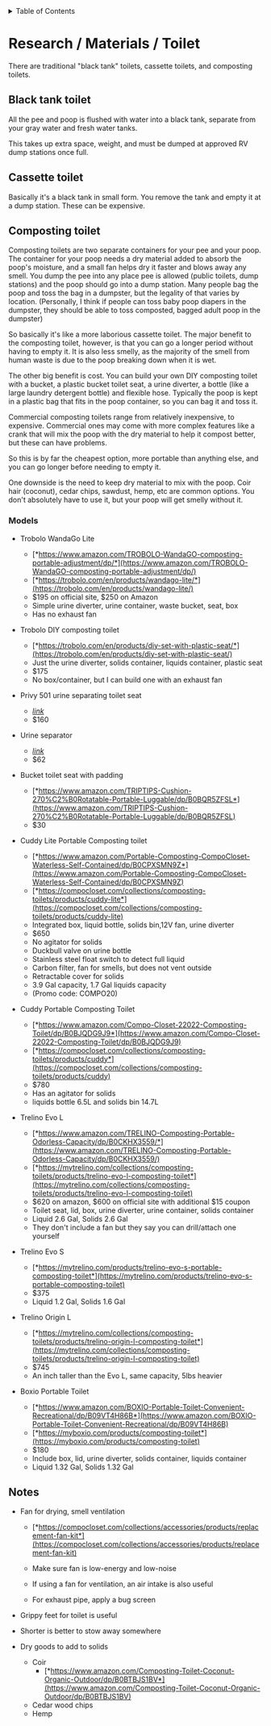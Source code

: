 <div markdown="1">
<!-- START doctoc generated TOC please keep comment here to allow auto update -->
<!-- DON'T EDIT THIS SECTION, INSTEAD RE-RUN doctoc TO UPDATE -->
<details>
<summary>Table of Contents</summary>

- [Research / Materials / Toilet](#research--materials--toilet)
  - [Black tank toilet](#black-tank-toilet)
  - [Cassette toilet](#cassette-toilet)
  - [Composting toilet](#composting-toilet)
    - [Models](#models)
  - [Notes](#notes)

</details>
<!-- END doctoc generated TOC please keep comment here to allow auto update -->
</div>

# Research / Materials / Toilet


There are traditional "black tank" toilets, cassette toilets, and composting toilets.

## Black tank toilet

All the pee and poop is flushed with water into a black tank, separate from your gray
water and fresh water tanks.

This takes up extra space, weight, and must be dumped at approved RV dump stations
once full.

## Cassette toilet

Basically it's a black tank in small form. You remove the tank and empty it at a dump
station. These can be expensive.

## Composting toilet

Composting toilets are two separate containers for your pee and your poop.
The container for your poop needs a dry material added to absorb the poop's moisture, and
a small fan helps dry it faster and blows away any smell. You dump the pee into any place
pee is allowed (public toilets, dump stations) and the poop should go into a dump station.
Many people bag the poop and toss the bag in a dumpster, but the legality of that varies
by location. (Personally, I think if people can toss baby poop diapers in the dumpster,
they should be able to toss composted, bagged adult poop in the dumpster)

So basically it's like a more laborious cassette toilet. The major benefit to the
composting toilet, however, is that you can go a longer period without having to empty it.
It is also less smelly, as the majority of the smell from human waste is due to the poop
breaking down when it is wet.

The other big benefit is cost. You can build your own DIY composting toilet with a bucket,
a plastic bucket toilet seat, a urine diverter, a bottle (like a large laundry detergent
 bottle) and flexible hose. Typically the poop is kept in a plastic bag that fits in the
poop container, so you can bag it and toss it.

Commercial composting toilets range from relatively inexpensive, to expensive. Commercial
ones may come with more complex features like a crank that will mix the poop with the dry
material to help it compost better, but these can have problems.

So this is by far the cheapest option, more portable than anything else, and you can go
longer before needing to empty it.

One downside is the need to keep dry material to mix with the poop. Coir hair (coconut),
cedar chips, sawdust, hemp, etc are common options. You don't absolutely have to use it,
but your poop will get smelly without it.



### Models
- Trobolo WandaGo Lite

  -   [*https://www.amazon.com/TROBOLO-WandaGO-composting-portable-adjustment/dp/*](https://www.amazon.com/TROBOLO-WandaGO-composting-portable-adjustment/dp/)
  -   [*https://trobolo.com/en/products/wandago-lite/*](https://trobolo.com/en/products/wandago-lite/)
  -   \$195 on official site, \$250 on Amazon
  -   Simple urine diverter, urine container, waste bucket, seat, box
  -   Has no exhaust fan

- Trobolo DIY composting toilet

  -   [*https://trobolo.com/en/products/diy-set-with-plastic-seat/*](https://trobolo.com/en/products/diy-set-with-plastic-seat/)
  -   Just the urine diverter, solids container, liquids container, plastic seat
  -   \$175
  -   No box/container, but I can build one with an exhaust fan

- Privy 501 urine separating toilet seat

  -   [*link*](https://www.amazon.com/Separett-Privy-Kit-folding-seat/dp/B01N3YYG9Q/ref=sr_1_4?crid=2GSFN243GHLHX&dib=eyJ2IjoiMSJ9.nouJZUoOUC1THRuK-Rfp2cny9yL6owTYNZT-PE4pQ4jQomZ9p0X_JfCsDKhZ7e3OejwkSnaw76mChk8Gs8K3NUpIWboOcT8_kAu6j5sgqB1jRxkke-2jPWs8WK9v959WFfHUoRKVvGEbyVg1oogNVICEFw9366vp8a7O4PSWfY7zLSkpatDQyAvC1HL1ndSKDHsKYQDcuUKga-BheRCIf8w--XgY44Vff3Yd8UNmFllJFbho3CGp8EIN7_4YE1qSw4Xiwt4tLNmW6-T4ADuBUHSRF1K4d78tUkLpKKUYzVc.65Sl3HRrPAObK_-rpq0IN6nk0uJCVMEt-S8HLeuEtCs&dib_tag=se&keywords=composting+toilet+with+urine+diverter&qid=1722192816&sprefix=composting+toilet+with+urine+divert%2Caps%2C241&sr=8-4)
  -   \$160

- Urine separator

  -   [*link*](https://www.amazon.com/Free-Range-Designs-Separator-Complete/dp/B0BNTSR7R2/ref=sr_1_1?crid=2GSFN243GHLHX&dib=eyJ2IjoiMSJ9.nouJZUoOUC1THRuK-Rfp2cny9yL6owTYNZT-PE4pQ4jQomZ9p0X_JfCsDKhZ7e3OejwkSnaw76mChk8Gs8K3NUpIWboOcT8_kAu6j5sgqB1jRxkke-2jPWs8WK9v959WFfHUoRKVvGEbyVg1oogNVICEFw9366vp8a7O4PSWfY7zLSkpatDQyAvC1HL1ndSKDHsKYQDcuUKga-BheRCIf8w--XgY44Vff3Yd8UNmFllJFbho3CGp8EIN7_4YE1qSw4Xiwt4tLNmW6-T4ADuBUHSRF1K4d78tUkLpKKUYzVc.65Sl3HRrPAObK_-rpq0IN6nk0uJCVMEt-S8HLeuEtCs&dib_tag=se&keywords=composting%2Btoilet%2Bwith%2Burine%2Bdiverter&qid=1722192816&sprefix=composting%2Btoilet%2Bwith%2Burine%2Bdivert%2Caps%2C241&sr=8-1&th=1)
  -   \$62

- Bucket toilet seat with padding

  -   [*https://www.amazon.com/TRIPTIPS-Cushion-270%C2%B0Rotatable-Portable-Luggable/dp/B0BQR5ZFSL*](https://www.amazon.com/TRIPTIPS-Cushion-270%C2%B0Rotatable-Portable-Luggable/dp/B0BQR5ZFSL)
  -   \$30

- Cuddy Lite Portable Composting toilet

  -   [*https://www.amazon.com/Portable-Composting-CompoCloset-Waterless-Self-Contained/dp/B0CPXSMN9Z*](https://www.amazon.com/Portable-Composting-CompoCloset-Waterless-Self-Contained/dp/B0CPXSMN9Z)
  -   [*https://compocloset.com/collections/composting-toilets/products/cuddy-lite*](https://compocloset.com/collections/composting-toilets/products/cuddy-lite)
  -   Integrated box, liquid bottle, solids bin,12V fan, urine diverter
  -   \$650
  -   No agitator for solids
  -   Duckbull valve on urine bottle
  -   Stainless steel float switch to detect full liquid
  -   Carbon filter, fan for smells, but does not vent outside
  -   Retractable cover for solids
  -   3.9 Gal capacity, 1.7 Gal liquids capacity
  -   (Promo code: COMPO20)

- Cuddy Portable Composting Toilet

  -   [*https://www.amazon.com/Compo-Closet-22022-Composting-Toilet/dp/B0BJQDG9J9*](https://www.amazon.com/Compo-Closet-22022-Composting-Toilet/dp/B0BJQDG9J9)
  -   [*https://compocloset.com/collections/composting-toilets/products/cuddy*](https://compocloset.com/collections/composting-toilets/products/cuddy)
  -   \$780
  -   Has an agitator for solids
  -   liquids bottle 6.5L and solids bin 14.7L

- Trelino Evo L

  -   [*https://www.amazon.com/TRELINO-Composting-Portable-Odorless-Capacity/dp/B0CKHX3559/*](https://www.amazon.com/TRELINO-Composting-Portable-Odorless-Capacity/dp/B0CKHX3559/)
  -   [*https://mytrelino.com/collections/composting-toilets/products/trelino-evo-l-composting-toilet*](https://mytrelino.com/collections/composting-toilets/products/trelino-evo-l-composting-toilet)
  -   \$620 on amazon, \$600 on official site with additional \$15 coupon
  -   Toilet seat, lid, box, urine diverter, urine container, solids container
  -   Liquid 2.6 Gal, Solids 2.6 Gal
  -   They don't include a fan but they say you can drill/attach one yourself

- Trelino Evo S

  -   [*https://mytrelino.com/products/trelino-evo-s-portable-composting-toilet*](https://mytrelino.com/products/trelino-evo-s-portable-composting-toilet)
  -   \$375
  -   Liquid 1.2 Gal, Solids 1.6 Gal

- Trelino Origin L

  -   [*https://mytrelino.com/collections/composting-toilets/products/trelino-origin-l-composting-toilet*](https://mytrelino.com/collections/composting-toilets/products/trelino-origin-l-composting-toilet)
  -   \$745
  -   An inch taller than the Evo L, same capacity, 5lbs heavier

- Boxio Portable Toilet

  -   [*https://www.amazon.com/BOXIO-Portable-Toilet-Convenient-Recreational/dp/B09VT4H86B*](https://www.amazon.com/BOXIO-Portable-Toilet-Convenient-Recreational/dp/B09VT4H86B)
  -   [*https://myboxio.com/products/composting-toilet*](https://myboxio.com/products/composting-toilet)
  -   \$180
  -   Include box, lid, urine diverter, solids container, liquids container
  -   Liquid 1.32 Gal, Solids 1.32 Gal



## Notes

-   Fan for drying, smell ventilation

    -   [*https://compocloset.com/collections/accessories/products/replacement-fan-kit*](https://compocloset.com/collections/accessories/products/replacement-fan-kit)

    -   Make sure fan is low-energy and low-noise

    -   If using a fan for ventilation, an air intake is also useful

    -   For exhaust pipe, apply a bug screen

-   Grippy feet for toilet is useful

-   Shorter is better to stow away somewhere

-   Dry goods to add to solids
    -   Coir
        -   [*https://www.amazon.com/Composting-Toilet-Coconut-Organic-Outdoor/dp/B0BTBJS1BV*](https://www.amazon.com/Composting-Toilet-Coconut-Organic-Outdoor/dp/B0BTBJS1BV)
    -   Cedar wood chips
    -   Hemp


